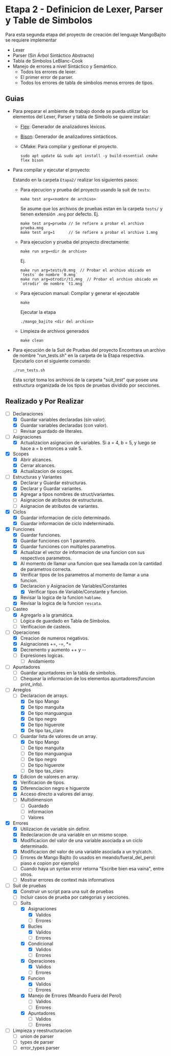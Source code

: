 # Etapa 2 - Definicion de Lexer, Parser y Table de Simbolos

Para esta segunda etapa del proyecto de creación del lenguaje MangoBajito se requiere implementar

- Lexer
- Parser (Sin Árbol Sintáctico Abstracto)
- Tabla de Símbolos LeBlanc-Cook
- Manejo de errores a nivel Sintáctico y Semántico.
	- Todos los errores de lexer.
	- El primer error de parser.
	- Todos los errores de tabla de símbolos menos errores de tipos.

## Guias
- Para preparar el ambiente de trabajo donde se pueda utilizar los elementos del Lexer, Parser y tabla de Simbolo se quiere instalar:
  - [Flex](https://westes.github.io/flex/manual/): Generador de analizadores léxicos.
  - [Bison](https://www.gnu.org/software/bison/manual/): Generador de analizadores sintácticos.
  - CMake: Para compilar y gestionar el proyecto.

	```
	sudo apt update && sudo apt install -y build-essential cmake flex bison
	```

- Para compilar y ejecutar el proyecto:
  
  Estando en la carpeta `Etapa2/` realizar los siguientes pasos:
  - Para ejecucion y prueba del proyecto usando la suit de `tests`:
	```
	make test arg=<nombre de archivo>
	```
	Se asume que los archivos de pruebas estan en la carpeta `tests/` y tienen extensión `.mng` por defecto.
	Ej.
	```
	make test arg=prueba // Se refiere a probar el archivo prueba.mng
	make test arg=1      // Se refiere a probar el archivo 1.mng
	```
  - Para ejecucion y prueba del proyecto directamente:
	```
	make run arg=<dir de archivo>
	```
	Ej.
	```
	make run arg=tests/0.mng  // Probar el archivo ubicado en `tests` de nombre `0.mng`
	make run arg=otrodir/t1.mng  // Probar el archivo ubicado en `otrodir` de nombre `t1.mng`
	```
  - Para ejecucion manual:
	Compilar y generar el ejecutable
	```
	make
	```
	Ejecutar la etapa
	```
	./mango_bajito <dir del archivo>
	```
  - Limpieza de archivos generados
	```
	make clean
	```

- Para ejecución de la Suit de Pruebas del proyecto
	Encontrara un archivo de nombre "run_tests.sh" en la carpeta de la Etapa respectiva. Ejecutarlo con el siguiente comando:

	```
	./run_tests.sh
	```

	Esta script toma los archivos de la carpeta "suit_test" que posee una estructura organizada de los tipos de pruebas dividido por secciones.

## Realizado y Por Realizar
- [ ] Declaraciones
    - [x] Guardar variables declaradas (sin valor).
    - [x] Guardar variables declaradas (con valor).
    - [ ] Revisar guardado de literales.
- [ ] Asignaciones
    - [x] Actualizacion asignacion de variables. Si a = 4, b = 5, y luego se hace a = b entonces a vale 5.
- [x] Scopes
    - [x] Abrir alcances. 
    - [x] Cerrar alcances.
    - [x] Actualizacion de scopes.
- [ ] Estructuras y Variantes
    - [x] Declarar y Guardar estructuras.
    - [x] Declarar y Guardar variantes.
    - [x] Agregar a tipos nombres de struct/variantes.
    - [ ] Asignacion de atributos de estructuras.
    - [ ] Asignacion de atributos de variantes.
- [x] Ciclos
    - [x] Guardar informacion de ciclo determinado.
    - [x] Guardar informacion de ciclo indeterminado.
- [x] Funciones
    - [x] Guardar funciones.
    - [x] Guardar funciones con 1 parametro.
    - [x] Guardar funciones con multiples parametros.
    - [x] Actualizar el vector de informacion de una funcion con sus respectivos parametros.
    - [x] Al momento de llamar una funcion que sea llamada con la cantidad de parametros correcta.
    - [x] Verificar tipos de los parametros al momento de llamar a una funcion.
    - [x] Declaracion y Asignacion de Variables/Constantes
        - [x] Verificar tipos de Variable/Constante y funcion.
    - [x] Revisar la logica de la funcion `hablame`.
    - [x] Revisar la logica de la funcion `rescata`.
- [ ] Casteo
    - [x] Agregarlo a la gramática.
    - [ ] Lógica de guardado en Tabla de Símbolos.
    - [ ] Verificacion de casteos.
- [ ] Operaciones
	- [x] Creacion de numeros negativos.
	- [x] Asignaciones +=, -=, *=
	- [x] Decremento y aumento ++ y --
	- [ ] Expresiones logicas.
    	- [ ] Anidamiento
- [ ] Apuntadores
    - [ ] Guardar apuntadores en la tabla de símbolos.
	- [ ] Chequear la informacion de los elementos apuntadores(funcion print_info).
- [ ] Arreglos
	- [ ] Declaracion de arrays. 
    	- [x] De tipo Mango
    	- [x] De tipo manguita
    	- [x] De tipo manguangua
    	- [x] De tipo negro
    	- [x] De tipo higuerote
    	- [x] De tipo tas_claro
    - [ ] Guardar lista de valores de un array.
    	- [x] De tipo Mango
    	- [ ] De tipo manguita
    	- [ ] De tipo manguangua
    	- [ ] De tipo negro
    	- [ ] De tipo higuerote
    	- [ ] De tipo tas_claro
	- [x] Edicion de valores en array.
	- [x] Verificacion de tipos.
	- [x] Diferenciacion negro e higuerote 
	- [x] Acceso directo a valores del array.
    - [ ] Multidimension
        - [ ] Guardado
        - [ ] informacion
        - [ ] Valores
- [x] Errores
	- [x] Utilizacion de variable sin definir.
	- [x] Redeclaracion de una variable en un mismo scope.
	- [x] Modificacion del valor de una variable asociada a un ciclo determinado.
	- [x] Modificacion del valor de una variable asociada a un try/catch.
	- [ ] Errores de Mango Bajito (lo usados en meando/fueral_del_perol: piaso e copion por ejemplo)
	- [ ] Cuando haya un syntax error retorna "Escribe bien esa vaina", entre otros.
	- [ ] Mostrar errores de context más informativos
- [ ] Suit de pruebas
    - [x] Construir un script para una suit de pruebas
    - [ ] Incluir casos de prueba por categorias y secciones.
    - [ ] Suits
        - [x] Asignaciones
            - [x] Validos
            - [ ] Errores
        - [x] Bucles
            - [x] Validos
            - [ ] Errores
        - [x] Condicional
            - [x] Validos
            - [ ] Errores
        - [x] Operaciones
            - [x] Validos
            - [ ] Errores
        - [x] Funcion
            - [x] Validos
            - [ ] Errores
        - [x] Manejo de Errores (Meando Fuera del Perol)
            - [ ] Validos
            - [ ] Errores
        - [x] Apuntadores
            - [ ] Validos
            - [ ] Errores
- [ ] Limpieza y reestructuracion
    - [ ] union de parser
    - [ ] types de parser
    - [ ] error_types parser